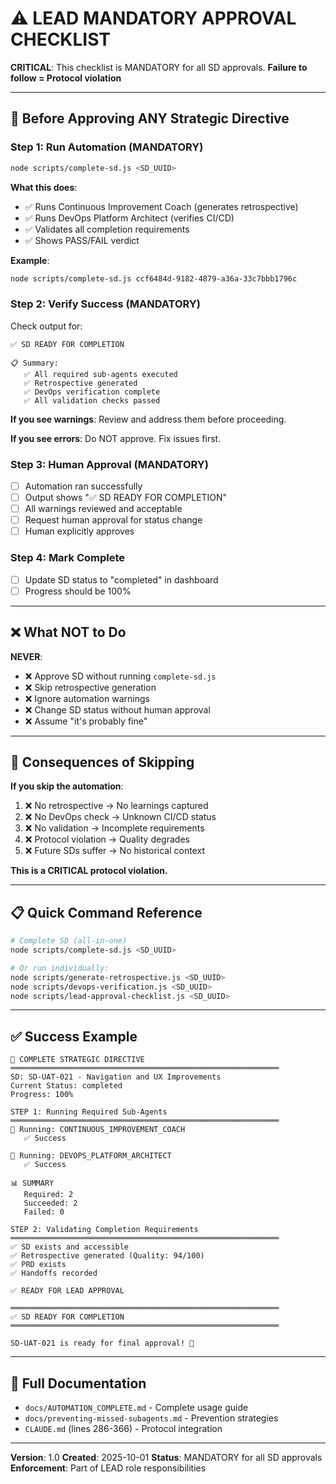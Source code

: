 # ⚠️ LEAD MANDATORY APPROVAL CHECKLIST

**CRITICAL**: This checklist is MANDATORY for all SD approvals.
**Failure to follow = Protocol violation**

---

## 🎯 Before Approving ANY Strategic Directive

### Step 1: Run Automation (MANDATORY)
```bash
node scripts/complete-sd.js <SD_UUID>
```

**What this does**:
- ✅ Runs Continuous Improvement Coach (generates retrospective)
- ✅ Runs DevOps Platform Architect (verifies CI/CD)
- ✅ Validates all completion requirements
- ✅ Shows PASS/FAIL verdict

**Example**:
```bash
node scripts/complete-sd.js ccf6484d-9182-4879-a36a-33c7bbb1796c
```

### Step 2: Verify Success (MANDATORY)
Check output for:
```
✅ SD READY FOR COMPLETION

📋 Summary:
   ✅ All required sub-agents executed
   ✅ Retrospective generated
   ✅ DevOps verification complete
   ✅ All validation checks passed
```

**If you see warnings**: Review and address them before proceeding.

**If you see errors**: Do NOT approve. Fix issues first.

### Step 3: Human Approval (MANDATORY)
- [ ] Automation ran successfully
- [ ] Output shows "✅ SD READY FOR COMPLETION"
- [ ] All warnings reviewed and acceptable
- [ ] Request human approval for status change
- [ ] Human explicitly approves

### Step 4: Mark Complete
- [ ] Update SD status to "completed" in dashboard
- [ ] Progress should be 100%

---

## ❌ What NOT to Do

**NEVER**:
- ❌ Approve SD without running `complete-sd.js`
- ❌ Skip retrospective generation
- ❌ Ignore automation warnings
- ❌ Change SD status without human approval
- ❌ Assume "it's probably fine"

---

## 🚨 Consequences of Skipping

**If you skip the automation**:
1. ❌ No retrospective → No learnings captured
2. ❌ No DevOps check → Unknown CI/CD status
3. ❌ No validation → Incomplete requirements
4. ❌ Protocol violation → Quality degrades
5. ❌ Future SDs suffer → No historical context

**This is a CRITICAL protocol violation.**

---

## 📋 Quick Command Reference

```bash
# Complete SD (all-in-one)
node scripts/complete-sd.js <SD_UUID>

# Or run individually:
node scripts/generate-retrospective.js <SD_UUID>
node scripts/devops-verification.js <SD_UUID>
node scripts/lead-approval-checklist.js <SD_UUID>
```

---

## ✅ Success Example

```
🎯 COMPLETE STRATEGIC DIRECTIVE
════════════════════════════════════════════════════════════
SD: SD-UAT-021 - Navigation and UX Improvements
Current Status: completed
Progress: 100%

STEP 1: Running Required Sub-Agents
════════════════════════════════════════════════════════════
🤖 Running: CONTINUOUS_IMPROVEMENT_COACH
   ✅ Success

🤖 Running: DEVOPS_PLATFORM_ARCHITECT
   ✅ Success

📊 SUMMARY
   Required: 2
   Succeeded: 2
   Failed: 0

STEP 2: Validating Completion Requirements
════════════════════════════════════════════════════════════
✅ SD exists and accessible
✅ Retrospective generated (Quality: 94/100)
✅ PRD exists
✅ Handoffs recorded

✅ READY FOR LEAD APPROVAL

════════════════════════════════════════════════════════════
✅ SD READY FOR COMPLETION
════════════════════════════════════════════════════════════

SD-UAT-021 is ready for final approval! 🎉
```

---

## 📖 Full Documentation

- `docs/AUTOMATION_COMPLETE.md` - Complete usage guide
- `docs/preventing-missed-subagents.md` - Prevention strategies
- `CLAUDE.md` (lines 286-366) - Protocol integration

---

**Version**: 1.0
**Created**: 2025-10-01
**Status**: MANDATORY for all SD approvals
**Enforcement**: Part of LEAD role responsibilities
